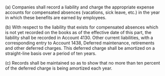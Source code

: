 (a) Companies shall record a liability and charge the appropriate expense accounts for compensated absences (vacations, sick leave, etc.) in the year in which these benefits are earned by employees.

(b) With respect to the liability that exists for compensated absences which is not yet recorded on the books as of the effective date of this part, the liability shall be recorded in Account 4130. Other current liabilities, with a corresponding entry to Account 1438, Deferred maintenance, retirements and other deferred charges. This deferred charge shall be amortized on a straight-line basis over a period of ten years.

(c) Records shall be maintained so as to show that no more than ten percent of the deferred charge is being amortized each year.

